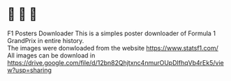 # :car: :blue_car: :red_car:
F1 Posters Downloader
This is a simples poster downloader of Formula 1 GrandPrix in entire history.
</br>
The images were donwloaded from the website <a href='https://www.statsf1.com/'> https://www.statsf1.com/ </a>
</br>
All images can be download in https://drive.google.com/file/d/12bn82Qhjtxnc4nmurOUpDIfhqVb4rEk5/view?usp=sharing
